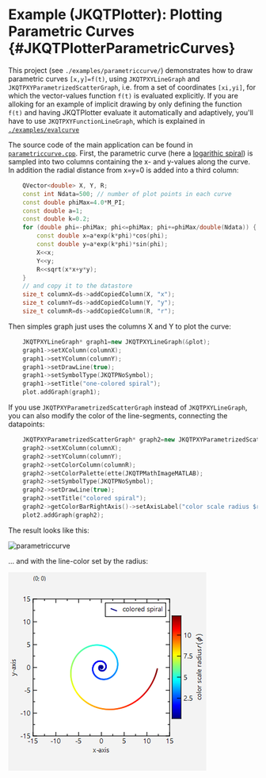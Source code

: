 # Example (JKQTPlotter): Plotting Parametric Curves {#JKQTPlotterParametricCurves}
This project (see `./examples/parametriccurve/`) demonstrates how to draw parametric curves `[x,y]=f(t)`, using `JKQTPXYLineGraph` and `JKQTPXYParametrizedScatterGraph`, i.e. from a set of coordinates `[xi,yi]`, for which the vector-values function `f(t)` is evaluated explicitly.  If you are alloking for an example of implicit drawing by only defining the function `f(t)` and having JKQTPlotter evaluate it automatically and adaptively, you'll have to use `JKQTPXYFunctionLineGraph`, which is explained in [`./examples/evalcurve`](https://github.com/jkriege2/JKQtPlotter/tree/master/examples/evalcurve)

The source code of the main application can be found in  [`parametriccurve.cpp`](https://github.com/jkriege2/JKQtPlotter/tree/master/examples/parametriccurve/parametriccurve.cpp). First, the parametric curve (here a [logarithic spiral](https://en.wikipedia.org/wiki/Logarithmic_spiral)) is sampled into two columns containing the x- and y-values along the curve. In addition the radial distance from x=y=0 is added into a third column:
```.cpp
    QVector<double> X, Y, R;
    const int Ndata=500; // number of plot points in each curve
    const double phiMax=4.0*M_PI;
    const double a=1;
    const double k=0.2;
    for (double phi=-phiMax; phi<=phiMax; phi+=phiMax/double(Ndata)) {
        const double x=a*exp(k*phi)*cos(phi);
        const double y=a*exp(k*phi)*sin(phi);
        X<<x;
        Y<<y;
        R<<sqrt(x*x+y*y);
    }
    // and copy it to the datastore
    size_t columnX=ds->addCopiedColumn(X, "x");
    size_t columnY=ds->addCopiedColumn(Y, "y");
    size_t columnR=ds->addCopiedColumn(R, "r");
```


Then simples graph just uses the columns X and Y to plot the curve:
```.cpp
    JKQTPXYLineGraph* graph1=new JKQTPXYLineGraph(&plot);
    graph1->setXColumn(columnX);
    graph1->setYColumn(columnY);
    graph1->setDrawLine(true);
    graph1->setSymbolType(JKQTPNoSymbol);
    graph1->setTitle("one-colored spiral");
    plot.addGraph(graph1);
```
 
If you use `JKQTPXYParametrizedScatterGraph` instead of `JKQTPXYLineGraph`, you can also modify the color of the line-segments, connecting the datapoints:
```.cpp
    JKQTPXYParametrizedScatterGraph* graph2=new JKQTPXYParametrizedScatterGraph(&plot2);
    graph2->setXColumn(columnX);
    graph2->setYColumn(columnY);
    graph2->setColorColumn(columnR);
    graph2->setColorPalette(ette(JKQTPMathImageMATLAB);
    graph2->setSymbolType(JKQTPNoSymbol);
    graph2->setDrawLine(true);
    graph2->setTitle("colored spiral");
    graph2->getColorBarRightAxis()->setAxisLabel("color scale radius $r(\\phi)$");
    plot2.addGraph(graph2);
```

The result looks like this:

![parametriccurve](https://raw.githubusercontent.com/jkriege2/JKQtPlotter/master/screenshots/parametriccurve1.png)

... and with the line-color set by the radius:

![parametriccurve](https://raw.githubusercontent.com/jkriege2/JKQtPlotter/master/screenshots/parametriccurve2.png)



